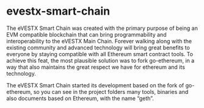 # evestx-smart-chain
The eVESTX Smart Chain was created with the primary purpose of being an EVM compatible blockchain that can bring programmability and interoperability to the eVESTX Main Chain. Forever walking along with the existing community and advanced technology will bring great benefits to everyone by staying compatible with all Ethereum smart contract tools. To achieve this feat, the most plausible solution was to fork go-ethereum, in a way that also maintains the great respect we have for ethereum and its technology.

The eVESTX Smart Chain started its development based on the fork of go-ethereum, so you can see in the project folders many tools, binaries and also documents based on Ethereum, with the name “geth”.
